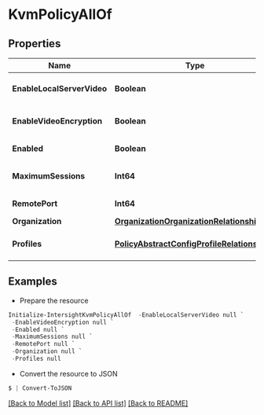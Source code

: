 # KvmPolicyAllOf
## Properties

Name | Type | Description | Notes
------------ | ------------- | ------------- | -------------
**EnableLocalServerVideo** | **Boolean** | If enabled, displays KVM session on any monitor attached to the server. | [optional] 
**EnableVideoEncryption** | **Boolean** | If enabled, encrypts all video information sent through KVM. | [optional] 
**Enabled** | **Boolean** | State of the vKVM service on the endpoint. | [optional] 
**MaximumSessions** | **Int64** | The maximum number of concurrent KVM sessions allowed. | [optional] 
**RemotePort** | **Int64** | The port used for KVM communication. | [optional] 
**Organization** | [**OrganizationOrganizationRelationship**](OrganizationOrganizationRelationship.md) |  | [optional] 
**Profiles** | [**PolicyAbstractConfigProfileRelationship[]**](PolicyAbstractConfigProfileRelationship.md) | An array of relationships to policyAbstractConfigProfile resources. | [optional] 

## Examples

- Prepare the resource
```powershell
Initialize-IntersightKvmPolicyAllOf  -EnableLocalServerVideo null `
 -EnableVideoEncryption null `
 -Enabled null `
 -MaximumSessions null `
 -RemotePort null `
 -Organization null `
 -Profiles null
```

- Convert the resource to JSON
```powershell
$ | Convert-ToJSON
```

[[Back to Model list]](../README.md#documentation-for-models) [[Back to API list]](../README.md#documentation-for-api-endpoints) [[Back to README]](../README.md)

